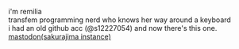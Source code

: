 i'm remilia  
transfem programming nerd who knows her way around a keyboard  
i had an old github acc (@s12227054) and now there's this one.  
<a rel="me" href="https://sakurajima.moe/@remilia">mastodon(sakurajima instance)</a>
